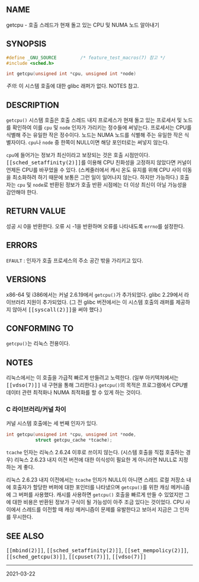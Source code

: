## NAME

getcpu - 호출 스레드가 현재 돌고 있는 CPU 및 NUMA 노드 알아내기

## SYNOPSIS

```c
#define _GNU_SOURCE         /* feature_test_macros(7) 참고 */
#include <sched.h>

int getcpu(unsigned int *cpu, unsigned int *node)
```

*주의*: 이 시스템 호출에 대한 glibc 래퍼가 없다. NOTES 참고.

## DESCRIPTION

`getcpu()` 시스템 호출은 호출 스레드 내지 프로세스가 현재 돌고 있는 프로세서 및 노드를 확인하여 이를 `cpu` 및 `node` 인자가 가리키는 정수들에 써넣는다. 프로세서는 CPU를 식별해 주는 유일한 작은 정수이다. 노드는 NUMA 노드를 식별해 주는 유일한 작은 식별자이다. `cpu`나 `node` 중 한쪽이 NULL이면 해당 포인터로는 써넣지 않는다.

`cpu`에 들어가는 정보가 최신이라고 보장되는 것은 호출 시점만이다. <tt>[[sched_setaffinity(2)]]</tt>를 이용해 CPU 친화성을 고정하지 않았다면 커널이 언제든 CPU를 바꾸었을 수 있다. (스케줄러에서 캐시 온도 유지를 위해 CPU 사이 이동을 최소화하려 하기 때문에 보통은 그런 일이 일어나지 않는다. 하지만 가능하다.) 호출자는 `cpu` 및 `node`로 반환된 정보가 호출 반환 시점에는 더 이상 최신이 아닐 가능성을 감안해야 한다.

## RETURN VALUE

성공 시 0을 반환한다. 오류 시 -1을 반환하며 오류를 나타내도록 `errno`를 설정한다.

## ERRORS

`EFAULT`
:   인자가 호출 프로세스의 주소 공간 밖을 가리키고 있다.

## VERSIONS

x86-64 및 i386에서는 커널 2.6.19에서 `getcpu()`가 추가되었다. glibc 2.29에서 라이브러리 지원이 추가되었다. (그 전 glibc 버전에서는 이 시스템 호출의 래퍼를 제공하지 않아서 <tt>[[syscall(2)]]</tt>을 써야 했다.)

## CONFORMING TO

`getcpu()`는 리눅스 전용이다.

## NOTES

리눅스에서는 이 호출을 가급적 빠르게 만들려고 노력한다. (일부 아키텍처에서는 <tt>[[vdso(7)]]</tt> 내 구현을 통해 그리한다.) `getcpu()`의 목적은 프로그램에서 CPU별 데이터 관련 최적화나 NUMA 최적화를 할 수 있게 하는 것이다.

### C 라이브러리/커널 차이

커널 시스템 호출에는 세 번째 인자가 있다.

```c
int getcpu(unsigned int *cpu, unsigned int *node,
           struct getcpu_cache *tcache);
```

`tcache` 인자는 리눅스 2.6.24 이후로 쓰이지 않는다. (시스템 호출을 직접 호출하는 경우) 리눅스 2.6.23 내지 이전 버전에 대한 이식성이 필요한 게 아니라면 NULL로 지정하는 게 좋다.

리눅스 2.6.23 내지 이전에서는 `tcache` 인자가 NULL이 아니면 스레드 로컬 저장소 내에 호출자가 할당한 버퍼에 대한 포인터를 나타냈으며 `getcpu()`를 위한 캐싱 메커니즘에 그 버퍼를 사용했다. 캐시를 사용하면 `getcpu()` 호출을 빠르게 만들 수 있었지만 그에 대한 비용은 반환된 정보가 구식이 될 가능성이 아주 조금 있다는 것이었다. CPU 사이에서 스레드를 이전할 때 캐싱 메커니즘이 문제를 유발한다고 보아서 지금은 그 인자를 무시한다.

## SEE ALSO

<tt>[[mbind(2)]]</tt>, <tt>[[sched_setaffinity(2)]]</tt>, <tt>[[set_mempolicy(2)]]</tt>, <tt>[[sched_getcpu(3)]]</tt>, <tt>[[cpuset(7)]]</tt>, <tt>[[vdso(7)]]</tt>

----

2021-03-22
